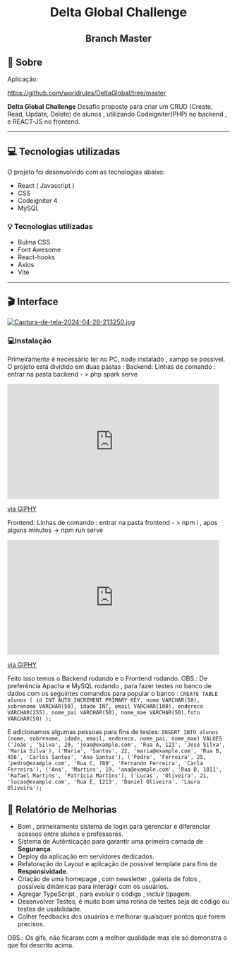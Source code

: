 <h1  align="center">Delta Global Challenge</h1>
<h2  align="center">Branch Master</h2>

  

## 📃 Sobre

Aplicação: <br>

https://github.com/worldrules/DeltaGlobal/tree/master <br>

  

**Delta Global Challenge** 
Desafio proposto para criar um CRUD (Create, Read, Update, Delete) de alunos , utilizando Codeigniter(PHP) no backend , e REACT-JS no frontend.



  

---

  

## 💻 Tecnologias utilizadas

O projeto foi desenvolvido com as tecnologias abaixo: <br>


* React ( Javascript )
* CSS
* Codeigniter 4
* MySQL


### 💡 Tecnologias utilizadas
* Bulma CSS
* Font Awesome
* React-hooks
* Axios
* Vite
  
 

---

  

## 🎬 Interface

[![Captura-de-tela-2024-04-26-213250.jpg](https://i.postimg.cc/zfNmxNYP/Captura-de-tela-2024-04-26-213250.jpg)](https://postimg.cc/Mn9rGhTy)


### 💻Instalação
Primeiramente é necessário ter no PC, node instalado , xampp se possível.
O projeto está dividido em duas pastas :
Backend:
Linhas de comando : entrar na pasta backend - > php spark serve

<iframe src="https://giphy.com/embed/0juzz91OmCypdRUlSy" width="480" height="260" frameBorder="0" class="giphy-embed" allowFullScreen></iframe><p><a href="https://giphy.com/gifs/0juzz91OmCypdRUlSy">via GIPHY</a></p>

Frontend: 
Linhas de comando : entrar na pasta frontend - > npm i , apos alguns minutos -> npm run serve
<iframe src="https://giphy.com/embed/ZfJStbZRuHubxJpZBI" width="480" height="260" frameBorder="0" class="giphy-embed" allowFullScreen></iframe><p><a href="https://giphy.com/gifs/ZfJStbZRuHubxJpZBI">via GIPHY</a></p>

Feito isso temos o Backend rodando e o Frontend rodando.
OBS.: De preferência Apacha e MySQL rodando , para fazer testes no banco de dados com os seguintes comandos para popular o banco : `CREATE TABLE alunos ( id INT AUTO_INCREMENT PRIMARY KEY, nome VARCHAR(50), sobrenome VARCHAR(50), idade INT, email VARCHAR(100), endereco VARCHAR(255), nome_pai VARCHAR(50), nome_mae VARCHAR(50),foto VARCHAR(50) );`

E adicionamos algumas pessoas para fins de testes: `INSERT INTO alunos (nome, sobrenome, idade, email, endereco, nome_pai, nome_mae)
VALUES
    ('João', 'Silva', 20, 'joao@example.com', 'Rua A, 123', 'José Silva', 'Maria Silva'),
    ('Maria', 'Santos', 22, 'maria@example.com', 'Rua B, 456', 'Carlos Santos', 'Ana Santos'),
    ('Pedro', 'Ferreira', 25, 'pedro@example.com', 'Rua C, 789', 'Fernando Ferreira', 'Carla Ferreira'),
    ('Ana', 'Martins', 19, 'ana@example.com', 'Rua D, 1011', 'Rafael Martins', 'Patrícia Martins'),
    ('Lucas', 'Oliveira', 21, 'lucas@example.com', 'Rua E, 1213', 'Daniel Oliveira', 'Laura Oliveira');
`
## 📜 Relatório de Melhorias
* Bom , primeiramente sistema de login para gerenciar e diferenciar acessos entre alunos e professores. 
 * Sistema de Autênticação para garantir uma primeira camada de **Segurança**. 
 * Deploy da aplicação em servidores dedicados.
 * Refatoração do Layout e aplicação de possivel template para fins de **Responsividade**.
 * Criação de uma homepage , com newsletter , galeria de fotos , possíveis dinâmicas para interagir com os usuários.
 * Agregar TypeScript , para evoluir o código , incluir tipagem.
 * Desenvolver Testes, é muito bom uma rotina de testes seja de código ou testes de usabilidade.
 * Colher feedbacks dos usuários e melhorar quaisquer pontos que forem precisos.
   
OBS.: Os gifs, não ficaram com a melhor qualidade mas ele só demonstra o que foi descrito acima.
